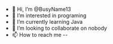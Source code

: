 - 👋 Hi, I’m @BusyName13
- 👀 I’m interested in programing 
- 🌱 I’m currently learning Java
- 💞️ I’m looking to collaborate on nobody
- 📫 How to reach me --

<!---
BusyName13/BusyName13 is a ✨ special ✨ repository because its `README.md` (this file) appears on your GitHub profile.
You can click the Preview link to take a look at your changes.
--->

